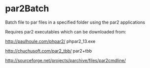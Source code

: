 par2Batch
=========

Batch file to par files in a specified folder using the par2 applications

Requires par2 executables which can be downloaded from:

http://paulhoule.com/phpar2/ phpar2_13.exe

http://chuchusoft.com/par2_tbb/ par2+tbb

http://sourceforge.net/projects/parchive/files/par2cmdline/
